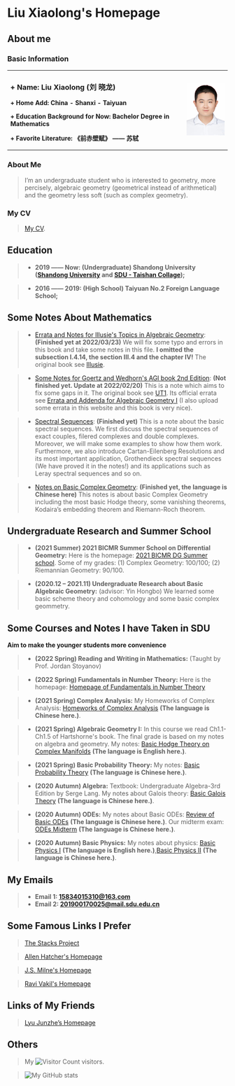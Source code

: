 # Liu Xiaolong's Homepage
## About me
### Basic Information

<table border="0">
  <tr>
    <td width="80%">
      <h3> + Name: Liu Xiaolong (刘 晓龙)</h3>
      <p><b> + Home Add: China - Shanxi - Taiyuan</b></p>
      <p><b> + Education Background for Now: Bachelor Degree in Mathematics</b></p>
      <p><b> + Favorite Literature: 《前赤壁赋》 —— 苏轼</b></p>
    </td>
    <td width="20%">
      <img src="/MyPhoto.jpg" width="100%"> 
    </td>
  </tr>
</table>

### About Me
> I’m an undergraduate student who is interested to geometry, more percisely, algebraic geometry (geometrical instead of arithmetical) and the geometry less soft (such as complex geometry).

### My CV
> [My CV](/cv_1.pdf).

## Education

> + **2019 —— Now: (Undergraduate) Shandong University ([Shandong University](https://www.sdu.edu.cn/) and [SDU - Taishan Collage](https://www.tsxt.sdu.edu.cn/));**

> + **2016 —— 2019: (High School) Taiyuan No.2 Foreign Language School;**

## Some Notes About Mathematics
> + [Errata and Notes for Illusie's Topics in Algebraic Geometry](/IllusieErrataNotes.pdf): **(Finished yet at 2022/03/23)** We will fix some typo and errors in this book and take some notes in this file. **I omitted the subsection I.4.14, the section III.4 and the chapter IV!** The original book see [Illusie](http://staff.ustc.edu.cn/~yiouyang/Illusie.pdf).

> + [Some Notes for Goertz and Wedhorn's AGI book 2nd Edition](/AGnotes1.pdf): **(Not finished yet. Update at 2022/02/20)** This is a note which aims to fix some gaps in it. The original book see [UT1](https://link.springer.com/content/pdf/10.1007%2F978-3-658-30733-2.pdf). Its official errata see [Errata and Addenda for Algebraic Geometry I](https://www.algebraic-geometry.de/errata/) (I also upload some errata in this website and this book is very nice).

> + [Spectral Sequences](/SpectralSequence.pdf): **(Finished yet)** This is a note about the basic spectral sequences. We first discuss the spectral sequences of exact couples, filered complexes and double complexes. Moreover, we will make some examples to show how them work. Furthermore, we also introduce Cartan-Eilenberg Resolutions and its most important
application, Grothendieck spectral sequences (We have proved it in the notes!) and its applications such as Leray spectral sequences and so on.

> + [Notes on Basic Complex Geometry](/ComManiBasis.pdf): **(Finished yet, the language is Chinese here)** This notes is about basic Complex Geometry including the most basic Hodge theory, some vanishing theorems, Kodaira’s embedding theorem and Riemann-Roch theorem.

## Undergraduate Research and Summer School
> + **(2021 Summer) 2021 BICMR Summer School on Differential Geometry:** Here is the homepage: [2021 BICMR DG Summer school](https://bicmr.pku.edu.cn/cn/content/show/17-2464.html). 
> Some of my grades: (1) Complex Geometry: 100/100;
> (2) Riemannian Geometry: 90/100.

> + **(2020.12 – 2021.11) Undergraduate Research about Basic Algebraic Geometry:** (advisor: Yin Hongbo) We learned some basic scheme theory and cohomology and some basic complex geommetry.

## Some Courses and Notes I have Taken in SDU
 **Aim to make the younger students more convenience**
 > + **(2022 Spring) Reading and Writing in Mathematics:** (Taught by Prof. Jordan Stoyanov)
 
> + **(2022 Spring) Fundamentals in Number Theory:** Here is the homepage: [Homepage of Fundamentals in Number Theory](https://faculty.sdu.edu.cn/brhuang/zh_CN/zdylm/1454369/list/index.htm)

> + **(2021 Spring) Complex Analysis:**  My Homeworks of Complex Analysis: [Homeworks of Complex Analysis](/complexanalHWAll.pdf)  **(The language is Chinese here.)**.

> + **(2021 Spring) Algebraic Geometry I:**  In this course we read Ch1.1-Ch1.5 of Hartshorne's book. The final grade is based on my notes on algebra and geometry. My notes: [Basic Hodge Theory on Complex Manifolds](HODGE.pdf) **(The language is English here.)**.

> + **(2021 Spring) Basic Probability Theory:**  My notes: [Basic Probability Theory](/Probability.pdf) **(The language is Chinese here.)**.

> + **(2020 Autumn) Algebra:** Textbook: Undergraduate Algebra-3rd Edition by Serge Lang. My notes about Galois theory: [Basic Galois Theory](/Galois.pdf) **(The language is Chinese here.)**.

> + **(2020 Autumn) ODEs:**  My notes about Basic ODEs: [Review of Basic ODEs](/ODE.pdf)  **(The language is Chinese here.)**. Our midterm exam: [ODEs Midterm](/ODEmid.pdf)  **(The language is Chinese here.)**.

> + **(2020 Autumn) Basic Physics:**  My notes about physics: [Basic Physics I](/Physics1.pdf)  **(The language is English here.)**,[Basic Physics II](/Physics2.pdf)  **(The language is Chinese here.)**.

## My Emails
> + **Email 1: 15834015310@163.com**
> + **Email 2: 201900170025@mail.sdu.edu.cn**

## Some Famous Links I Prefer
> [The Stacks Project](https://stacks.math.columbia.edu/)

> [Allen Hatcher's Homepage](https://pi.math.cornell.edu/~hatcher/)

> [J.S. Milne's Homepage](https://www.jmilne.org/math/)

> [Ravi Vakil's Homepage](https://math.stanford.edu/~vakil/)

## Links of My Friends
> [Lyu Junzhe’s Homepage](https://taiataiat.github.io/)

## Others
> My ![Visitor Count](https://profile-counter.glitch.me/DVLXLWZ/count.svg) visitors.

> ![My GitHub stats](https://github-readme-stats.vercel.app/api?username=DVLXLWZ&show_icons=true&theme=tokyonight)
